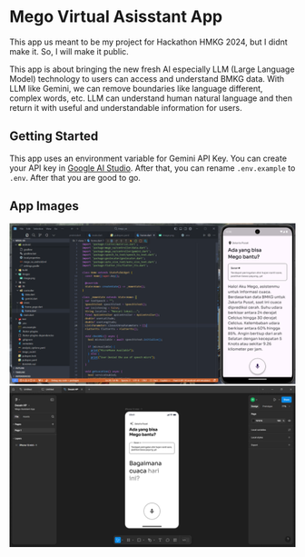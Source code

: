 # Mego Virtual Asisstant App

This app us meant to be my project for Hackathon HMKG 2024, but I didnt make it. So, I will make it public.

This app is about bringing the new fresh AI especially LLM (Large Language Model) technology to users can access and understand BMKG data. With LLM like Gemini, we can remove boundaries like language different, complex words, etc. LLM can understand human natural language and then return it with useful and understandable information for users.

## Getting Started

This app uses an environment variable for Gemini API Key. You can create your API key in [Google AI Studio](https://aistudio.google.com/). After that, you can rename `.env.example` to `.env`. After that you are good to go.

## App Images
![app](images/app.png)
![app](images/figma.png)
